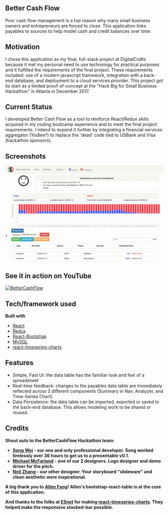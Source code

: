 ## Better Cash Flow
Poor cash flow management is a top reason why many small business owners and entrepreneurs are forced to close.  This application links payables to sources to help model cash and credit balances over time.

## Motivation
I chose this application as my final, full-stack project at DigitalCrafts because it met my personal need to use technology for practical purposes and it fulfilled the requirements of the final project.  These requirements included:  use of a modern javascript framework, integration with a back-end database, and deployment to a cloud services provider.  This project got its start as a limited proof-of-concept at the "Hack Big for Small Business Hackathon" in Atlanta in December 2017.

## Current Status
I developed Better Cash Flow as a tool to reinforce React/Redux skills acquired in my coding bootcamp experience and to meet the final project requirements.  I intend to expand it further by integrating a financial services aggregator (Yodlee?) to replace the 'dead' code tied to USBank and Visa (hackathon sponsors).

## Screenshots
![BetterCashFlow Logo](/client/public/images/BCFScreenshot.png)

## See it in action on YouTube
[![BetterCashFlow](http://img.youtube.com/vi/YMWlJcrNcJJw/0.jpg)](http://www.youtube.com/watch?v=MWlJcrNcJJw "Better Cash Flow Demo")

## Tech/framework used

<b>Built with</b>
- [React](https://reactjs.org)
- [Redux](https://reduxjs.org)
- [React-Bootstrap](https://react-bootstrap.github.io/)
- [MySQL](https://mysql.com)
- [react-timeseries-charts](http://software.es.net/react-timeseries-charts/)

## Features
* Simple, Fast UI:  the data table has the familiar look and feel of a spreadsheet
* Real-time feedback:  changes to the payables data table are immediately reflected across 3 different components (Summary in Nav, Analyzer, and Time-Series Chart)
* Data Persistence:  the data table can be imported, exported or saved to the back-end database.  This allows modeling work to be shared or reused.


## Credits
<b>Shout outs to the BetterCashFlow Hackathon team:<b>
- [Song Wei](https://github.com/bluepine) - our one and only professional developer.  Song worked tirelessly over 36 hours to get us to a presentable v0.1.
- [Michael McFarland](https://github.com/mcfarland422) - one of our 2 designers.  Logo designer and demo driver for the pitch.
- [Neil Zhang](https://www.linkedin.com/in/chufengzhang/) - our other designer.  Your storyboard "slideware" and clean aesthetic were inspirational.

<b>A big thank you to [Allen Fang](https://github.com/AllenFang)<b>! Allen's bootstrap-react-table is at the core of this application.

<b>And thanks to the folks at [ESnet](http://www.es.net) for making [react-timeseries-charts](http://software.es.net/react-timeseries-charts/).  They helped make the responsive stacked-bar possible.
